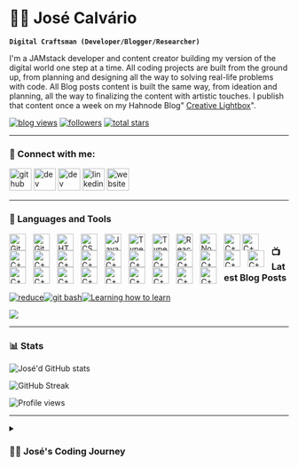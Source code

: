 # 🏄‍♂️ José Calvário

**`Digital Craftsman (Developer/Blogger/Researcher)`**

I'm a JAMstack developer and content creator building my version of the digital world one step at a time. All coding projects are built from the ground up, from planning and designing all the way to solving real-life problems with code. All Blog posts content is built the same way, from ideation and planning, all the way to finalizing the content with artistic touches. I publish that content once a week on my Hahnode Blog" [Creative Lightbox](https://creativelightbox.net/)".

   <p align="left">
       <a href="https://creativelightbox.net/">
         <img alt="blog views" title="Blog views" src="https://custom-icon-badges.demolab.com/youtube/channel/views/UC2WHjPDvbE6O328n17ZGcfg?color=%23E1AD0E&logo=eye&logoColor=white&style=for-the-badge&labelColor=c79600"/></a>
      <a href="https://github.com/Joshhortt?tab=followers">
         <img alt="followers" title="Follow me on Github" src="https://custom-icon-badges.demolab.com/github/followers/Joshhortt?color=236ad3&labelColor=1155ba&style=for-the-badge&logo=person-add&label=Follow&logoColor=white"/></a>
      <a href="https://github.com/Joshhortt?tab=repositories&sort=stargazers">
         <img alt="total stars" title="Total stars on GitHub" src="https://custom-icon-badges.demolab.com/github/stars/Joshhortt?color=55960c&style=for-the-badge&labelColor=488207&logo=star"/></a>

   </p>

---

### 🔗 Connect with me:

[<img src='https://cdn.jsdelivr.net/npm/simple-icons@3.0.1/icons/github.svg' alt='github' height='40'>](https://github.com/Joshhortt) [<img src='https://cdn.jsdelivr.net/npm/simple-icons@3.0.1/icons/dev-dot-to.svg' alt='dev' height='40'>](https://dev.to/joshhortt) [<img src='https://cdn.jsdelivr.net/npm/simple-icons@3.0.1/icons/hashnode.svg' alt='dev' height='40'>](https://creativelightbox.net/) [<img src='https://cdn.jsdelivr.net/npm/simple-icons@3.0.1/icons/linkedin.svg' alt='linkedin' height='40'>](https://www.linkedin.com/in/jose-calvario//) [<img src='https://cdn.jsdelivr.net/npm/simple-icons@3.0.1/icons/icloud.svg' alt='website' height='40'>](https://www.josecalvario.com)

---

### 🧰 Languages and Tools

<img align="left" alt="Git" width="30px" style="padding-right:10px;"
src="https://cdn.jsdelivr.net/gh/devicons/devicon/icons/git/git-original.svg" />

<img align="left" alt="GitHub" width="30px" style="padding-right:10px;"
src="https://cdn.jsdelivr.net/gh/devicons/devicon/icons/github/github-original.svg" />

<img align="left" alt="HTML" width="30px" style="padding-right:10px;"
src="https://cdn.jsdelivr.net/gh/devicons/devicon/icons/html5/html5-plain.svg" />

<img align="left" alt="CSS" width="30px" style="padding-right:10px;"
src="https://cdn.jsdelivr.net/gh/devicons/devicon/icons/css3/css3-plain.svg" />

<img align="left" alt="JavaScript" width="30px" style="padding-right:10px;"
src="https://cdn.jsdelivr.net/gh/devicons/devicon/icons/javascript/javascript-plain.svg" />

<img align="left" alt="TypeScript" width="30px" style="padding-right:10px;"
src="https://cdn.jsdelivr.net/gh/devicons/devicon/icons/typescript/typescript-plain.svg" />

<img align="left" alt="TypeScript" width="30px" style="padding-right:10px;"
src="https://cdn.jsdelivr.net/gh/devicons/devicon/icons/php/php-plain.svg" />

<img align="left" alt="React" width="30px" style="padding-right:10px;"
src="https://cdn.jsdelivr.net/gh/devicons/devicon/icons/react/react-original.svg" />

<img align="left" alt="NodeJS" width="30px" style="padding-right:10px;"
src="https://cdn.jsdelivr.net/gh/devicons/devicon/icons/nodejs/nodejs-original.svg" />

<img align="left" alt="C++" width="30px" style="paddingright:10px;"
src="https://cdn.jsdelivr.net/gh/devicons/devicon/icons/c/c-plain.svg" />

<img align="left" alt="C++" width="30px" style="padding-right:10px;"
src="https://cdn.jsdelivr.net/gh/devicons/devicon/icons/cplusplus/cplusplus-line.svg" />

<img align="left" alt="C++" width="30px" style="padding-right:10px;"
src="https://cdn.jsdelivr.net/gh/devicons/devicon/icons/csharp/csharp-plain.svg" />

<img align="left" alt="C++" width="30px" style="padding-right:10px;"
src="https://cdn.jsdelivr.net/gh/devicons/devicon/icons/dotnetcore/dotnetcore-original.svg"/>

<img align="left" alt="C++" width="30px" style="padding-right:10px;"
src="https://cdn.jsdelivr.net/gh/devicons/devicon/icons/graphql/graphql-plain-wordmark.svg"/>

<img align="left" alt="C++" width="30px" style="padding-right:10px;"
src="https://cdn.jsdelivr.net/gh/devicons/devicon/icons/markdown/markdown-original.svg" />

<img align="left" alt="C++" width="30px" style="padding-right:10px;"
src="https://cdn.jsdelivr.net/gh/devicons/devicon/icons/nextjs/nextjs-line.svg" />

<img align="left" alt="C++" width="30px" style="padding-right:10px;"
src="https://cdn.jsdelivr.net/gh/devicons/devicon/icons/svelte/svelte-original.svg" />

<img align="left" alt="C++" width="30px" style="padding-right:10px;"
src="https://cdn.jsdelivr.net/gh/devicons/devicon/icons/tailwindcss/tailwindcss-plain.svg" />

<img align="left" alt="C++" width="30px" style="padding-right:10px;"
src="https://cdn.jsdelivr.net/gh/devicons/devicon/icons/bootstrap/bootstrap-plain.svg" />

<img align="left" alt="C++" width="30px" style="padding-right:10px;"
src="https://cdn.jsdelivr.net/gh/devicons/devicon/icons/jamstack/jamstack-original.svg" />

<img align="left" alt="C++" width="30px" style="padding-right:10px;"
src="https://cdn.jsdelivr.net/gh/devicons/devicon/icons/mongodb/mongodb-plain-wordmark.svg"/>

<img align="left" alt="C++" width="30px" style="padding-right:10px;"
src="https://cdn.jsdelivr.net/gh/devicons/devicon/icons/mysql/mysql-original-wordmark.svg" />

<img align="left" alt="C++" width="30px" style="padding-right:10px;"
src="https://cdn.jsdelivr.net/gh/devicons/devicon/icons/wordpress/wordpress-plain.svg" />

<img align="left" alt="C++" width="30px" style="padding-right:10px;"
src="https://cdn.jsdelivr.net/gh/devicons/devicon/icons/woocommerce/woocommerce-plain-wordmark.svg" />

<img align="left" alt="C++" width="30px" style="padding-right:10px;"
src="https://cdn.jsdelivr.net/gh/devicons/devicon/icons/canva/canva-original.svg" />

<img align="left" alt="C++" width="30px" style="padding-right:10px;"
src="https://cdn.jsdelivr.net/gh/devicons/devicon/icons/figma/figma-original.svg" />

<img align="left" alt="C++" width="30px" style="padding-right:10px;"
src="https://cdn.jsdelivr.net/gh/devicons/devicon/icons/xd/xd-plain.svg" />

<img align="left" alt="C++" width="30px" style="padding-right:10px;"
src="https://cdn.jsdelivr.net/gh/devicons/devicon/icons/photoshop/photoshop-plain.svg" />

<img align="left" alt="C++" width="30px" style="padding-right:10px;"
src="https://cdn.jsdelivr.net/gh/devicons/devicon/icons/heroku/heroku-plain-wordmark.svg" />

<img align="left" alt="C++" width="30px" style="padding-right:10px;"
src="https://cdn.jsdelivr.net/gh/devicons/devicon/icons/firebase/firebase-plain-wordmark.svg" />
<img align="left" alt="C++" width="30px" style="padding-right:10px;"
src="https://cdn.jsdelivr.net/gh/devicons/devicon/icons/visualstudio/visualstudio-plain.svg" />

#

### 📺 Latest Blog Posts

<!-- BEGIN BLOGPOSTS-CARDS -->

[![reduce](https://cdn.hashnode.com/res/hashnode/image/upload/v1677348101001/xfZ7WOK8y.png?auto=compress)](https://creativelightbox.net/how-to-use-reduce-in-javascript)[![git bash](https://cdn.hashnode.com/res/hashnode/image/upload/v1677348124915/SizkvonLn.png?auto=compress)](https://creativelightbox.net/how-to-install-git-bash-for-windows-to-your-local-system)[![Learning how to learn](https://cdn.hashnode.com/res/hashnode/image/upload/v1677347874010/vwYHrdR-4.png?auto=compress)](https://creativelightbox.net/why-the-jamstack-is-the-future-of-web-development)

<!-- END BLOGPOSTS-CARDS -->

[<img src="https://custom-icon-badges.demolab.com/badge/-Visit%20Blog-blue?style=for-the-badge&?logo=brand-icon-min&logoColor=white"/>](https://creativelightbox.net)

---

### 📊 Stats

![José'd GitHub stats](https://github-readme-stats.vercel.app/api?username=Joshhortt&show_icons=true&theme=radical)

![GitHub Streak](https://streak-stats.demolab.com?user=Joshhortt&theme=gruvbox&border_radius=4.5)

![Profile views](https://gpvc.arturio.dev/Joshhortt)

---

<details>
 <summary><h3>👨‍💻 José's Coding Journey</h3></summary>
   I started my coding journey as a webdesigner with a passion to learn everything I could about Wordpress. But soon I discovered that with more programming skills I could do much more than just drag and drop thinks around. I decided to jump into PHP, CSS and Javascript to be able to customize those Wordpress Themes. I learned using the unix command line, linux, C, C++, C#, all kind of databases and so on. And all the while, teaching myself real hard Web development with a dream to build my own app, or my own E-commerce shop, but that soon got overshadowed by discovering the Jamstack, which aloud me to deliver fast scalable websites to my clients. However, I had another desire I had been pursuing throughout this time - Blogging, content creation. I eventually ended up quitting my latest tech job, because I wasn't coding as much I would like to to pursue Coding and Blogging full-time by my own, and that has been my focus ever since. But there's something that's always bothered me about my journey - abandoning my dream of building my own app to pursue the safe route, a job that I didn't like much. Now I've already taken the leap away from that safety net into this uncomfortable, unexplored world that it being a creator. And it worked out, but again, it became comfortable. It's easier to create a post and building a Jamstack website for some local business than go out on a ledge and build my own product. I do have to eat, at the end of the day, but I think it's time. It's time to get uncomfortable again. I have a burning desire to get back on the horse, and fulfill that dream younger me had of building my own app, my own product. And in order to do that, I'll be implmementing a few measures to streamline my Blog posts content to focus more time on fulfilling that dream - a dream that I'll be ready to tackle in 2023 due to the measure I'm putting in place now until the end of 2022. I will be starting the journey I left a couple years ago while I was learning C# and the .NETCore Framework to tackle that goal. That's the Stack I decided to build my App for various reasons.

**Don't wait up, because I'm coming!**

[website]: https://www.josecalvario.com
[blog]: https://creativelightbox.net
